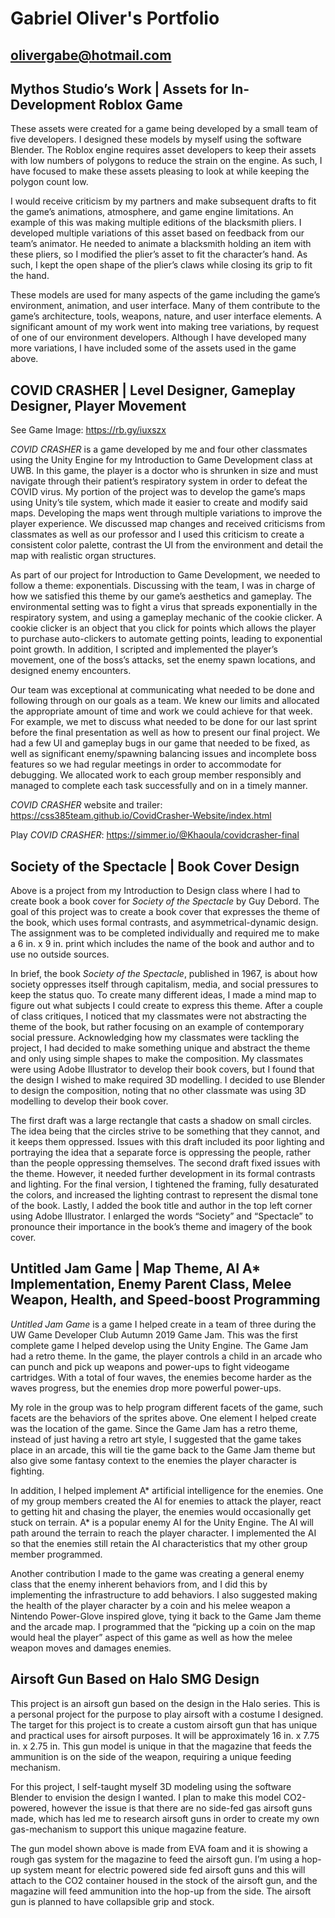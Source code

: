 # Gabriel Oliver's Portfolio
## olivergabe@hotmail.com

    
## Mythos Studio’s Work | Assets for In-Development Roblox Game
These assets were created for a game being developed by a small team of five developers. I designed
these models by myself using the software Blender. The Roblox engine requires asset developers to keep their
assets with low numbers of polygons to reduce the strain on the engine. As such, I have focused to make these
assets pleasing to look at while keeping the polygon count low.

I would receive criticism by my partners and make subsequent drafts to fit the game’s animations,
atmosphere, and game engine limitations.  An example of this was making multiple editions of the blacksmith pliers.
I developed multiple variations of this asset based on feedback from our team’s animator. He needed to animate a
blacksmith holding an item with these pliers, so I modified the plier’s asset to fit the character’s hand. As such,
I kept the open shape of the plier’s claws while closing its grip to fit the hand.

These models are used for many aspects of the game including the game’s environment, animation, and user interface.
Many of them contribute to the game’s architecture, tools, weapons, nature, and user interface elements. A
significant amount of my work went into making tree variations, by request of one of our environment developers.
Although I have developed many more variations, I have included some of the assets used in the game above. 
 
## COVID CRASHER | Level Designer, Gameplay Designer, Player Movement
See Game Image: https://rb.gy/iuxszx

*COVID CRASHER* is a game developed by me and four other classmates using the Unity Engine for my Introduction
to Game Development class at UWB. In this game, the player is a doctor who is shrunken in size and must navigate
through their patient’s respiratory system in order to defeat the COVID virus. My portion of the project was to
develop the game’s maps using Unity’s tile system, which made it easier to create and modify said maps. Developing
the maps went through multiple variations to improve the player experience. We discussed map changes and received
criticisms from classmates as well as our professor and I used this criticism to create a consistent color palette,
contrast the UI from the environment and detail the map with realistic organ structures. 

As part of our project for Introduction to Game Development, we needed to follow a theme: exponentials. Discussing
with the team, I was in charge of how we satisfied this theme by our game’s aesthetics and gameplay. The environmental
setting was to fight a virus that spreads exponentially in the respiratory system, and using a gameplay mechanic of the
cookie clicker. A cookie clicker is an object that you click for points which allows the player to purchase auto-clickers
to automate getting points, leading to exponential point growth. In addition, I scripted and implemented the player’s
movement, one of the boss’s attacks, set the enemy spawn locations, and designed enemy encounters. 

Our team was exceptional at communicating what needed to be done and following through on our goals as a team. We
knew our limits and allocated the appropriate amount of time and work we could achieve for that week. For example, we met
to discuss what needed to be done for our last sprint before the final presentation as well as how to present our final
project. We had a few UI and gameplay bugs in our game that needed to be fixed, as well as significant enemy/spawning
balancing issues and incomplete boss features so we had regular meetings in order to accommodate for debugging. We
allocated work to each group member responsibly and managed to complete each task successfully and on in a timely manner.

*COVID CRASHER* website and trailer:
https://css385team.github.io/CovidCrasher-Website/index.html

Play *COVID CRASHER*:
https://simmer.io/@Khaoula/covidcrasher-final
                  	
## Society of the Spectacle | Book Cover Design
Above is a project from my Introduction to Design class where I had to create book a book cover for *Society of the
Spectacle* by Guy Debord. The goal of this project was to create a book cover that expresses the theme of the book, which
uses formal contrasts, and asymmetrical-dynamic design. The assignment was to be completed individually and required me to
make a 6 in. x 9 in. print which includes the name of the book and author and to use no outside sources. 

In brief, the book *Society of the Spectacle*, published in 1967, is about how society oppresses itself through
capitalism, media, and social pressures to keep the status quo. To create many different ideas, I made a mind map to figure
out what subjects I could create to express this theme. After a couple of class critiques, I noticed that my classmates
were not abstracting the theme of the book, but rather focusing on an example of contemporary social pressure. Acknowledging
how my classmates were tackling the project, I had decided to make something unique and abstract the theme and only using
simple shapes to make the composition. My classmates were using Adobe Illustrator to develop their book covers, but I found
that the design I wished to make required 3D modelling. I decided to use Blender to design the composition, noting that no
other classmate was using 3D modelling to develop their book cover.

The first draft was a large rectangle that casts a shadow on small circles. The idea being that the circles strive
to be something that they cannot, and it keeps them oppressed. Issues with this draft included its poor lighting and
portraying the idea that a separate force is oppressing the people, rather than the people oppressing themselves. The second
draft fixed issues with the theme. However, it needed further development in its formal contrasts and lighting. For the
final version, I tightened the framing, fully desaturated the colors, and increased the lighting contrast to represent the
dismal tone of the book. Lastly, I added the book title and author in the top left corner using Adobe Illustrator. I
enlarged the words “Society” and “Spectacle” to pronounce their importance in the book’s theme and imagery of the book cover. 

## Untitled Jam Game | Map Theme, AI A* Implementation, Enemy Parent Class, Melee Weapon, Health, and Speed-boost Programming

*Untitled Jam Game* is a game I helped create in a team of three during the UW Game Developer Club Autumn 2019 Game Jam.
This was the first complete game I helped develop using the Unity Engine. The Game Jam had a retro theme. In the game, the
player controls a child in an arcade who can punch and pick up weapons and power-ups to fight videogame cartridges. With a total
of four waves, the enemies become harder as the waves progress, but the enemies drop more powerful power-ups.

My role in the group was to help program different facets of the game, such facets are the behaviors of the sprites
above. One element I helped create was the location of the game. Since the Game Jam has a retro theme, instead of just having a
retro art style, I suggested that the game takes place in an arcade, this will tie the game back to the Game Jam theme but also
give some fantasy context to the enemies the player character is fighting.

In addition, I helped implement A* artificial intelligence for the enemies. One of my group members created the AI for
enemies to attack the player, react to getting hit and chasing the player, the enemies would occasionally get stuck on terrain.
A* is a popular enemy AI for the Unity Engine. The AI will path around the terrain to reach the player character. I implemented
the AI so that the enemies still retain the AI characteristics that my other group member programmed.

Another contribution I made to the game was creating a general enemy class that the enemy inherent behaviors from, and
I did this by implementing the infrastructure to add behaviors. I also suggested making the health of the player character by a
coin and his melee weapon a Nintendo Power-Glove inspired glove, tying it back to the Game Jam theme and the arcade map. I
programmed that the “picking up a coin on the map would heal the player” aspect of this game as well as how the melee weapon
moves and damages enemies. 
  
## Airsoft Gun Based on Halo SMG Design
This project is an airsoft gun based on the design in the Halo series. This is a personal project for the purpose to 
play airsoft with a costume I designed. The target for this project is to create a custom airsoft gun that has unique and
practical uses for airsoft purposes. It will be approximately 16 in. x 7.75 in. x 2.75 in. This gun model is unique in that the
magazine that feeds the ammunition is on the side of the weapon, requiring a unique feeding mechanism.

For this project, I self-taught myself 3D modeling using the software Blender to envision the design I wanted. I plan
to make this model CO2-powered, however the issue is that there are no side-fed gas airsoft guns made, which has led me to
research airsoft guns in order to create my own gas-mechanism to support this unique magazine feature.

The gun model shown above is made from EVA foam and it is showing a rough gas system for the magazine to feed the airsoft
gun. I’m using a hop-up system meant for electric powered side fed airsoft guns and this will attach to the CO2 container housed
in the stock of the airsoft gun, and the magazine will feed ammunition into the hop-up from the side. The airsoft gun is planned
to have collapsible grip and stock. 
